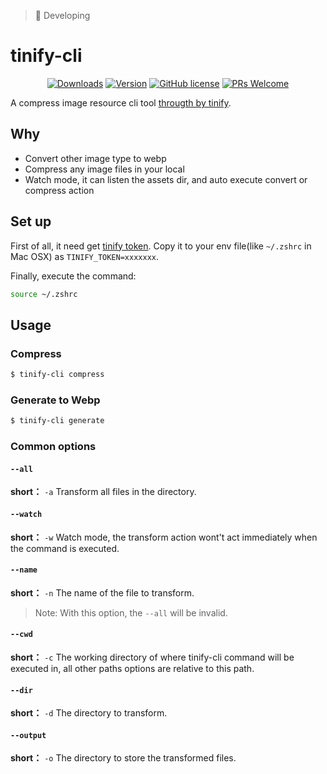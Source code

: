 > 🚧 Developing
# tinify-cli
<p align="center">
  <a href="https://www.npmjs.com/package/tinify-cli"><img src="https://badgen.net/npm/dm/ice.js" alt="Downloads"></a>
  <a href="https://www.npmjs.com/package/tinify-cli"><img src="https://badgen.net/npm/v/tinify-cli" alt="Version"></a>
  <a href="/LICENSE"><img src="https://img.shields.io/badge/license-MIT-blue.svg" alt="GitHub license" /></a>
  <a href="https://github.com/SoloJiang/tinify-cli/pulls"><img src="https://img.shields.io/badge/PRs-welcome-brightgreen.svg" alt="PRs Welcome" /></a>
</p>

A compress image resource cli tool [througth by tinify](https://tinypng.com/developers).

## Why
- Convert other image type to webp
- Compress any image files in your local
- Watch mode, it can listen the assets dir, and auto execute convert or compress action

## Set up
First of all, it need get [tinify token](https://tinypng.com/developers). Copy it to your env file(like `~/.zshrc` in Mac OSX) as `TINIFY_TOKEN=xxxxxxx`.

Finally, execute the command:

```bash
source ~/.zshrc
```

## Usage

### Compress

```bash
$ tinify-cli compress
```

### Generate to Webp

```bash
$ tinify-cli generate
``` 

### Common options

#### `--all`
**short：** `-a`
Transform all files in the directory.

#### `--watch`
**short：** `-w`
Watch mode, the transform action wont\'t act immediately when the command is executed.

#### `--name`
**short：** `-n`
The name of the file to transform. 
> Note: With this option, the `--all` will be invalid.

#### `--cwd`
**short：** `-c`
The working directory of where tinify-cli command will be executed in, all other paths options are relative to this path.

#### `--dir`
**short：** `-d`
The directory to transform.

#### `--output`
**short：** `-o`
The directory to store the transformed files.
